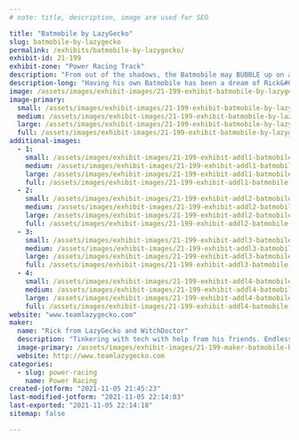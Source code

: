 ```yaml
---
# note: title, description, image are used for SEO

title: "Batmobile by LazyGecko"
slug: batmobile-by-lazygecko
permalink: /exhibits/batmobile-by-lazygecko/
exhibit-id: 21-199
exhibit-zone: "Power Racing Track"
description: "From out of the shadows, the Batmobile may BUBBLE up on a track near you!"
description-long: "Having his own Batmobile has been a dream of Rick&#039;s since he was a kid. Power Racing has brought a perfect opportunity for him to bring that into realtit complete with gadgets."
image: /assets/images/exhibit-images/21-199-exhibit-batmobile-by-lazygecko-20210926-153045-large.jpg
image-primary: 
  small: /assets/images/exhibit-images/21-199-exhibit-batmobile-by-lazygecko-20210926-153045-small.jpg
  medium: /assets/images/exhibit-images/21-199-exhibit-batmobile-by-lazygecko-20210926-153045-medium.jpg
  large: /assets/images/exhibit-images/21-199-exhibit-batmobile-by-lazygecko-20210926-153045-large.jpg
  full: /assets/images/exhibit-images/21-199-exhibit-batmobile-by-lazygecko-20210926-153045-full.jpg
additional-images: 
  - 1:
    small: /assets/images/exhibit-images/21-199-exhibit-addl1-batmobile-by-lazygecko-20210925-115525-small.jpg
    medium: /assets/images/exhibit-images/21-199-exhibit-addl1-batmobile-by-lazygecko-20210925-115525-medium.jpg
    large: /assets/images/exhibit-images/21-199-exhibit-addl1-batmobile-by-lazygecko-20210925-115525-large.jpg
    full: /assets/images/exhibit-images/21-199-exhibit-addl1-batmobile-by-lazygecko-20210925-115525-full.jpg
  - 2:
    small: /assets/images/exhibit-images/21-199-exhibit-addl2-batmobile-by-lazygecko-20210925-124448-small.jpg
    medium: /assets/images/exhibit-images/21-199-exhibit-addl2-batmobile-by-lazygecko-20210925-124448-medium.jpg
    large: /assets/images/exhibit-images/21-199-exhibit-addl2-batmobile-by-lazygecko-20210925-124448-large.jpg
    full: /assets/images/exhibit-images/21-199-exhibit-addl2-batmobile-by-lazygecko-20210925-124448-full.jpg
  - 3:
    small: /assets/images/exhibit-images/21-199-exhibit-addl3-batmobile-by-lazygecko-received-404929957739261-small.jpeg
    medium: /assets/images/exhibit-images/21-199-exhibit-addl3-batmobile-by-lazygecko-received-404929957739261-medium.jpeg
    large: /assets/images/exhibit-images/21-199-exhibit-addl3-batmobile-by-lazygecko-received-404929957739261-large.jpeg
    full: /assets/images/exhibit-images/21-199-exhibit-addl3-batmobile-by-lazygecko-received-404929957739261-full.jpeg
  - 4:
    small: /assets/images/exhibit-images/21-199-exhibit-addl4-batmobile-by-lazygecko-received-536019060794167-small.jpeg
    medium: /assets/images/exhibit-images/21-199-exhibit-addl4-batmobile-by-lazygecko-received-536019060794167-medium.jpeg
    large: /assets/images/exhibit-images/21-199-exhibit-addl4-batmobile-by-lazygecko-received-536019060794167-large.jpeg
    full: /assets/images/exhibit-images/21-199-exhibit-addl4-batmobile-by-lazygecko-received-536019060794167-full.jpeg
website: "www.teamlazygecko.com"
maker: 
  name: "Rick from LazyGecko and WitchDoctor"
  description: "Tinkering with tech with help from his friends. Endlessly interested in staying on the learning curve with new hobbys. What will he cobble together next?"
  image-primary: /assets/images/exhibit-images/21-199-maker-batmobile-by-lazygecko-received-821327148535044-medium.jpeg
  website: http://www.teamlazygecko.com
categories: 
  - slug: power-racing
    name: Power Racing
created-jotform: "2021-11-05 21:45:23"
last-modified-jotform: "2021-11-05 22:14:03"
last-exported: "2021-11-05 22:14:18"
sitemap: false

---
```

